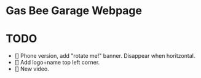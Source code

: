 # Gas Bee Garage Webpage

# TODO

- [] Phone version, add "rotate me!" banner. Disappear when horitzontal.
- [] Add logo+name top left corner.
- [] New video.